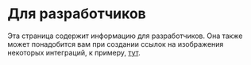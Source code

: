 # Для разработчиков

Эта страница содержит информацию для разработчиков. Она также может понадобится вам при создании ссылок на изображения некоторых интеграций, к примеру, [тут](../../../api/genshin-images.md).